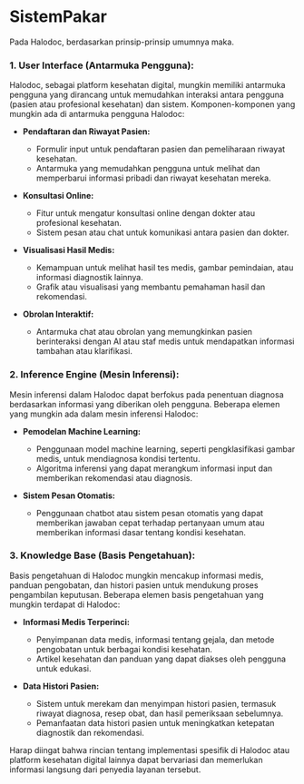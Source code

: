 # SistemPakar
Pada Halodoc, berdasarkan prinsip-prinsip umumnya maka.

### 1. User Interface (Antarmuka Pengguna):

Halodoc, sebagai platform kesehatan digital, mungkin memiliki antarmuka pengguna yang dirancang untuk memudahkan interaksi antara pengguna (pasien atau profesional kesehatan) dan sistem. Komponen-komponen yang mungkin ada di antarmuka pengguna Halodoc:

- **Pendaftaran dan Riwayat Pasien:**
  - Formulir input untuk pendaftaran pasien dan pemeliharaan riwayat kesehatan.
  - Antarmuka yang memudahkan pengguna untuk melihat dan memperbarui informasi pribadi dan riwayat kesehatan mereka.

- **Konsultasi Online:**
  - Fitur untuk mengatur konsultasi online dengan dokter atau profesional kesehatan.
  - Sistem pesan atau chat untuk komunikasi antara pasien dan dokter.

- **Visualisasi Hasil Medis:**
  - Kemampuan untuk melihat hasil tes medis, gambar pemindaian, atau informasi diagnostik lainnya.
  - Grafik atau visualisasi yang membantu pemahaman hasil dan rekomendasi.

- **Obrolan Interaktif:**
  - Antarmuka chat atau obrolan yang memungkinkan pasien berinteraksi dengan AI atau staf medis untuk mendapatkan informasi tambahan atau klarifikasi.

### 2. Inference Engine (Mesin Inferensi):

Mesin inferensi dalam Halodoc dapat berfokus pada penentuan diagnosa berdasarkan informasi yang diberikan oleh pengguna. Beberapa elemen yang mungkin ada dalam mesin inferensi Halodoc:

- **Pemodelan Machine Learning:**
  - Penggunaan model machine learning, seperti pengklasifikasi gambar medis, untuk mendiagnosa kondisi tertentu.
  - Algoritma inferensi yang dapat merangkum informasi input dan memberikan rekomendasi atau diagnosis.

- **Sistem Pesan Otomatis:**
  - Penggunaan chatbot atau sistem pesan otomatis yang dapat memberikan jawaban cepat terhadap pertanyaan umum atau memberikan informasi dasar tentang kondisi kesehatan.

### 3. Knowledge Base (Basis Pengetahuan):

Basis pengetahuan di Halodoc mungkin mencakup informasi medis, panduan pengobatan, dan histori pasien untuk mendukung proses pengambilan keputusan. Beberapa elemen basis pengetahuan yang mungkin terdapat di Halodoc:

- **Informasi Medis Terperinci:**
  - Penyimpanan data medis, informasi tentang gejala, dan metode pengobatan untuk berbagai kondisi kesehatan.
  - Artikel kesehatan dan panduan yang dapat diakses oleh pengguna untuk edukasi.

- **Data Histori Pasien:**
  - Sistem untuk merekam dan menyimpan histori pasien, termasuk riwayat diagnosa, resep obat, dan hasil pemeriksaan sebelumnya.
  - Pemanfaatan data histori pasien untuk meningkatkan ketepatan diagnostik dan rekomendasi.

Harap diingat bahwa rincian tentang implementasi spesifik di Halodoc atau platform kesehatan digital lainnya dapat bervariasi dan memerlukan informasi langsung dari penyedia layanan tersebut.
